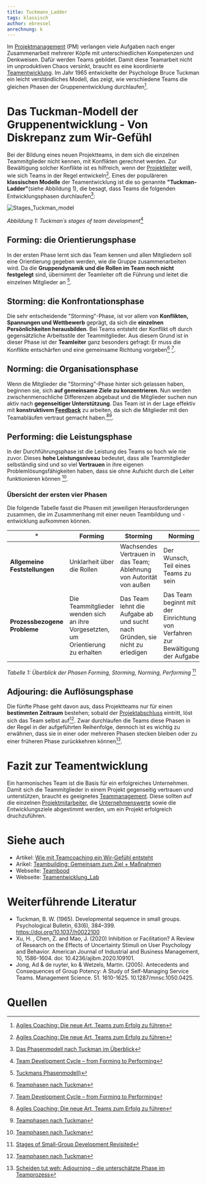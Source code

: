 ```yaml
---
title: Tuckmann_Ladder
tags: klassisch
author: ebressel
anrechnung: k 
---
```


Im [Projektmanagement](Projektmanagement.md) (PM) verlangen viele Aufgaben nach enger Zusammenarbeit mehrerer Köpfe mit unterschiedlichen Kompetenzen und Denkweisen. Dafür werden Teams gebildet. Damit diese Teamarbeit nicht im unproduktiven Chaos versinkt, braucht es eine koordinierte [Teamentwicklung](https://de.wikipedia.org/wiki/Teambildung). Im Jahr 1965 entwickelte der Psychologe Bruce Tuckman ein leicht verständliches Modell, das zeigt, wie verschiedene Teams die gleichen Phasen der Gruppenentwicklung durchlaufen[^1].

# Das Tuckman-Modell der Gruppenentwicklung - Von Diskrepanz zum Wir-Gefühl

Bei der Bildung eines neuen Projektteams, in dem sich die einzelnen Teammitglieder nicht kennen, mit Konflikten gerechnet werden. Zur Bewältigung solcher Konflikte ist es hilfreich, wenn der [Projektleiter](Projektleiter.md) weiß, wie sich Teams in der Regel entwickeln[^1]. Eines der populäreren **klassischen Modelle** der Teamentwicklung ist die so genannte **"Tuckman-Ladder"**(siehe Abbildung 1), die besagt, dass Teams die folgenden Entwicklungsphasen durchlaufen[^2]: 

![Stages_Tuckman_model](https://user-images.githubusercontent.com/92668932/143244002-85eb062a-88a5-4d62-a6bd-6aa6eec4b78a.png)

*Abbildung 1: Tuckman´s stages of team development*[^3]

## Forming: die Orientierungsphase

In der ersten Phase lernt sich das Team kennen und allen Mitgliedern soll eine Orientierung gegeben werden, wie die Gruppe zusammenarbeiten wird. Da die **Gruppendynamik und die Rollen im Team noch nicht festgelegt** sind, übernimmt der Teamleiter oft die Führung und leitet die einzelnen Mitglieder an [^4]. 

## Storming: die Konfrontationsphase

Die sehr entscheidende "Storming"-Phase, ist vor allem von **Konflikten, Spannungen und Wettbewerb** geprägt, da sich die **einzelnen Persönlichkeiten herausbilden**. Bei Teams entsteht der Konflikt oft durch gegensätzliche Arbeitsstile der Teammitglieder. Aus diesem Grund ist in dieser Phase ist der **Teamleiter** ganz besonders gefragt: Er muss die Konflikte entschärfen und eine gemeinsame Richtung vorgeben[^5] [^3].

## Norming: die Organisationsphase

Wenn die Mitglieder die "Storming"-Phase hinter sich gelassen haben, beginnen sie, sich **auf gemeinsame Ziele zu konzentrieren**. Nun werden zwischenmenschliche Differenzen abgebaut und die Mitglieder suchen nun aktiv nach **gegenseitiger Unterstützung**. Das Team ist in der Lage effektiv mit **konstruktivem [Feedback](https://de.wikipedia.org/wiki/Feedback_(Gruppendynamik))** zu arbeiten, da sich die Mitglieder mit den Teamabläufen vertraut gemacht haben.[^1][^5]. 

## Performing: die Leistungsphase

In der Durchführungsphase ist die Leistung des Teams so hoch wie nie zuvor. Dieses **hohe Leistungsniveau** bedeutet, dass alle Teammitglieder selbständig sind und so viel **Vertrauen** in ihre eigenen Problemlösungsfähigkeiten haben, dass sie ohne Aufsicht durch die Leiter funktionieren können [^5].

### Übersicht der ersten vier Phasen

Die folgende Tabelle fasst die Phasen mit jeweiligen Herausforderungen zusammen, die im Zusammenhang mit einer neuen Teambildung und -entwicklung aufkommen können. 

  | ° | Forming | Storming | Norming | Performing |
  | ------------- | ------------- | ------------- | ------------- | ------------- |
  | **Allgemeine Feststellungen** | Unklarheit über die Rollen | Wachsendes Vertrauen in das Team; Ablehnung von Autorität von außen | Der Wunsch, Teil eines Teams zu sein | Besorgnis über die Erledigung der Arbeit |
  | **Prozessbezogene Probleme** | Die Teammitglieder wenden sich an ihre Vorgesetzten, um Orientierung zu erhalten |Das Team lehnt die Aufgabe ab und sucht nach Gründen, sie nicht zu erledigen | Das Team beginnt mit der Einrichtung von Verfahren zur Bewältigung der Aufgabe | Das Team ist in der Lage, Probleme zu lösen |

*Tabelle 1: Überblick der Phasen Forming, Storming, Norming, Performing* [^6]

## Adjouring: die Auflösungsphase

Die fünfte Phase geht davon aus, dass Projektteams nur für einen **bestimmten Zeitraum** bestehen; sobald der [Projektabschluss](Projektabschluss.md) eintritt, löst sich das Team selbst auf[^5].
Zwar durchlaufen die Teams diese Phasen in der Regel in der aufgeführten Reihenfolge, dennoch ist es wichtig zu erwähnen, dass sie in einer oder mehreren Phasen stecken bleiben oder zu einer früheren Phase zurückkehren können[^7].

# Fazit zur Teamentwicklung

Ein harmonisches Team ist die Basis für ein erfolgreiches Unternehmen. Damit sich die Teammitglieder in einem Projekt gegenseitig vertrauen und unterstützen, braucht es geeignetes [Teammanagement](Teammanagement.md). Diese sollten auf die einzelnen [Projektmitarbeiter](Projektmitarbeiter.md), die [Unternehmenswerte](https://de.wikipedia.org/wiki/Unternehmenswert) sowie die Entwicklungsziele abgestimmt werden, um ein Projekt erfolgreich druchzuführen. 

# Siehe auch

* Artikel: [Wie mit Teamcoaching ein Wir-Gefühl entsteht](https://www.business-wissen.de/artikel/teamarbeit-wie-mit-teamcoaching-ein-wir-gefuehl-entsteht/)
* Arikel: [Teambuilding: Gemeinsam zum Ziel + Maßnahmen](https://www.fuer-gruender.de/blog/teambuilding/)
* Webseite: [Teambood](https://teamhood.com/)
* Webseite: [Teamentwicklung_Lab](https://teamentwicklung-lab.de/)

# Weiterführende Literatur

* Tuckman, B. W. (1965). Developmental sequence in small groups. Psychological Bulletin, 63(6), 384–399. https://doi.org/10.1037/h0022100
* Xu, H. , Chen, Z. and Mao, J. (2020) Inhibition or Facilitation? A Review of Research on the Effects of Uncertainty Stimuli on User Psychology and Behavior. American Journal of Industrial and Business Management, 10, 1586-1604. doi: 10.4236/ajibm.2020.109101.
* Jong, Ad & de ruyter, ko & Wetzels, Martin. (2005). Antecedents and Consequences of Group Potency: A Study of Self-Managing Service Teams. Management Science. 51. 1610-1625. 10.1287/mnsc.1050.0425. 

# Quellen

[^3]: [Team Development Cycle – from Forming to Performing](https://teamhood.com/team-performance-resources/team-development-cycle-from-forming-to-performing/)
[^2]: [Das Phasenmodell nach Tuckman im Überblick](https://projekte-leicht-gemacht.de/blog/softskills/fuehrung/teams/die-phasen-der-teamentwicklung-wie-produktiv-ist-dein-team/)
[^4]: [Tuckmans Phasenmodell)](https://teamentwicklung-lab.de/tuckman-phasenmodell)
[^6]: [Stages of Small-Group Development Revisited](https://webspace.science.uu.nl/~daeme101/Stages%20of%20Small-Group%20Development%20Revisted.pdf)
[^5]: [Teamphasen nach Tuckman](https://www.wsu-beratung.de/blog/teamphasen)
[^7]: [Scheiden tut weh: Adjourning – die unterschätzte Phase im Teamprozess](https://teamworks-gmbh.de/scheiden-tut-weh-adjourning-die-unterschaetzte-phase-im-teamprozess/)
[^1]: [Agiles Coaching: Die neue Art, Teams zum Erfolg zu führen](https://books.google.de/books?id=iV6yDwAAQBAJ&lpg=PT335&ots=KQiYmuqrjk&dq=adjourning%20als%20trauerphase&hl=de&pg=PT335#v=onepage&q=adjourning%20als%20trauerphase&f=false)
